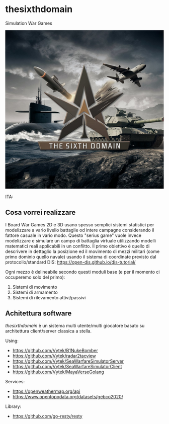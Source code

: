 # thesixthdomain
Simulation War Games

![thesixthdomain](https://github.com/Vytek/thesixthdomain/blob/main/doc/Logo.jpeg?raw=true)

ITA:

## Cosa vorrei realizzare

I Board War Games 2D e 3D usano spesso semplici sistemi statistici per modelizzare a vario livello battaglie od intere campagne considerando il fattore casuale in vario modo. 
Questo "serius game" vuole invece modelizzare e simulare un campo di battaglia virtuale utilizzando modelli matematici reali applicabili in un conflitto. Il primo obiettivo è quello di descrivere in dettaglio la posizione ed il movimento di mezzi militari (come primo dominio quello navale) usando il sistema di coordinate previsto dal protocollo/standard DIS: https://open-dis.github.io/dis-tutorial/

Ogni mezzo è delineabile secondo questi moduli base (e per il momento ci occuperemo solo del primo): 

1. Sistemi di movimento
2. Sistemi di armamento
3. Sistemi di rilevamento attivi/passivi

## Achitettura software

*thesixthdomain* è un sistema multi utente/multi giocatore basato su architettura client/server classica a stella.

Using:

- https://github.com/Vytek/B1NukeBomber
- https://github.com/Vytek/radar2tacview
- https://github.com/Vytek/SeaWarfareSimulatorServer
- https://github.com/Vytek/SeaWarfareSimulatorClient
- https://github.com/Vytek/MayaVerseGolang

Services:

- https://openweathermap.org/api
- https://www.opentopodata.org/datasets/gebco2020/

Library:

- https://github.com/go-resty/resty
